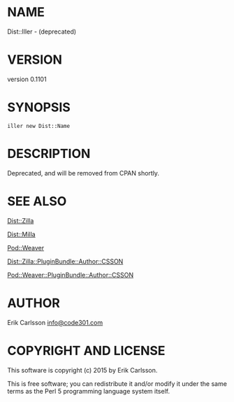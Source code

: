 # NAME

Dist::Iller - (deprecated)

# VERSION

version 0.1101

# SYNOPSIS

    iller new Dist::Name

# DESCRIPTION

Deprecated, and will be removed from CPAN shortly.

# SEE ALSO

[Dist::Zilla](https://metacpan.org/pod/Dist::Zilla)

[Dist::Milla](https://metacpan.org/pod/Dist::Milla)

[Pod::Weaver](https://metacpan.org/pod/Pod::Weaver)

[Dist::Zilla::PluginBundle::Author::CSSON](https://metacpan.org/pod/Dist::Zilla::PluginBundle::Author::CSSON)

[Pod::Weaver::PluginBundle::Author::CSSON](https://metacpan.org/pod/Pod::Weaver::PluginBundle::Author::CSSON)

# AUTHOR

Erik Carlsson <info@code301.com>

# COPYRIGHT AND LICENSE

This software is copyright (c) 2015 by Erik Carlsson.

This is free software; you can redistribute it and/or modify it under
the same terms as the Perl 5 programming language system itself.
